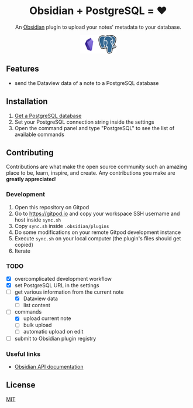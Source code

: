 <h1 align="center">
  Obsidian + PostgreSQL = ❤️
</h1>

<p align="center">
    An <a href="https://obsidian.md">Obsidian</a> plugin to upload your notes' metadata to your database.
</p>

<div style="display: flex; justify-content: center; vertical-align: middle;">
    <img height=50 src="./assets/obsidian.png" class="center">
    <img height=50 src="./assets/postgres.png" class="center">
</div>

## Features

-   send the Dataview data of a note to a PostgreSQL database

## Installation

1. [Get a PostgreSQL database](https://www.elephantsql.com/)
2. Set your PostgreSQL connection string inside the settings
3. Open the command panel and type "PostgreSQL" to see the list of available commands

## Contributing

Contributions are what make the open source community such an amazing place to be, learn, inspire, and create. Any contributions you make are **greatly appreciated**!

### Development

1. Open this repository on Gitpod
2. Go to https://gitpod.io and copy your workspace SSH username and host inside `sync.sh`
3. Copy `sync.sh` inside `.obsidian/plugins`
4. Do some modifications on your remote Gitpod development instance
5. Execute `sync.sh` on your local computer (the plugin's files should get copied)
6. Iterate

### TODO

-   [x] overcomplicated development workflow
-   [x] set PostgreSQL URL in the settings
-   [ ] get various information from the current note
    -   [x] Dataview data
    -   [ ] list content
-   [ ] commands
    -   [x] upload current note
    -   [ ] bulk upload
    -   [ ] automatic upload on edit
-   [ ] submit to Obsidian plugin registry

### Useful links

-   [Obsidian API documentation](https://github.com/obsidianmd/obsidian-api)

## License

[MIT](LICENSE.txt)
